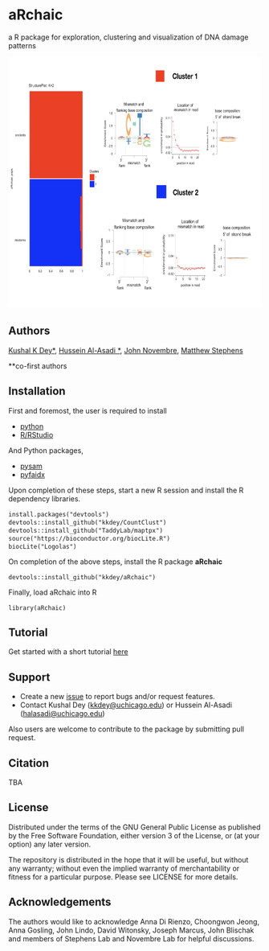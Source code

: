 # aRchaic

a R package for exploration, clustering and visualization of DNA damage patterns 

<img src="docs/vignette_fig.png" alt="Structure Plot" height="500" width="600">

## Authors

[Kushal K Dey*](http://kkdey.github.io/), [Hussein Al-Asadi
*](https://halasadi.wordpress.com/), [John Novembre](http://jnpopgen.org/), [Matthew Stephens](http://stephenslab.uchicago.edu/)

\*\*co-first authors

## Installation

First and foremost, the user is required to install 

* [python](https://www.python.org/downloads/) 
* [R/RStudio](https://www.rstudio.com/) 

And Python packages,

* [pysam](http://pysam.readthedocs.io/en/latest/installation.html) 
* [pyfaidx](https://pythonhosted.org/pyfaidx/#installation)

Upon completion of these steps, start a new R session and install the R dependency libraries.

```
install.packages("devtools")
devtools::install_github("kkdey/CountClust")
devtools::install_github("TaddyLab/maptpx")
source("https://bioconductor.org/biocLite.R")
biocLite("Logolas")
```

On completion of the above steps, install the R package **aRchaic**

```
devtools::install_github("kkdey/aRchaic")
```

Finally, load aRchaic into R

```
library(aRchaic)
```

## Tutorial

Get started with a short tutorial [here](https://kkdey.github.io/aRchaic/) 

## Support

* Create a new [issue](https://github.com/kkdey/aRchaic/issues) to report bugs and/or request features.
* Contact Kushal Dey (kkdey@uchicago.edu) or Hussein Al-Asadi (halasadi@uchicago.edu)

Also users are welcome to contribute to the package by submitting pull request. 

## Citation

TBA

## License

Distributed under the terms of the GNU General Public License as published by the Free Software Foundation, either version 3 of the License, or (at your option) any later version.

The repository is distributed in the hope that it will be useful, but without any warranty; without even the implied warranty of merchantability or fitness for a particular purpose. Please see LICENSE for more details.

## Acknowledgements

The authors would like to acknowledge Anna Di Rienzo, Choongwon Jeong, Anna Gosling, John Lindo, David Witonsky, Joseph Marcus, John Blischak and members of Stephens Lab and Novembre Lab for helpful discussions.



